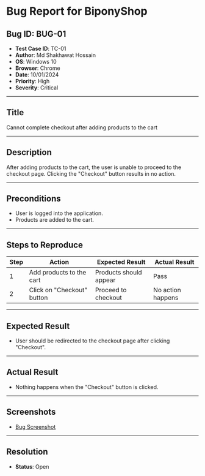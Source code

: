 # Bug Report for BiponyShop

## Bug ID: BUG-01
- **Test Case ID**: TC-01
- **Author**: Md Shakhawat Hossain
- **OS**: Windows 10
- **Browser**: Chrome
- **Date**: 10/01/2024
- **Priority**: High
- **Severity**: Critical
  
---

## Title
Cannot complete checkout after adding products to the cart

---

## Description
After adding products to the cart, the user is unable to proceed to the checkout page. Clicking the "Checkout" button results in no action.

---

## Preconditions
- User is logged into the application.
- Products are added to the cart.

---

## Steps to Reproduce
| Step | Action                        | Expected Result         | Actual Result           |
|------|-------------------------------|-------------------------|-------------------------|
| 1    | Add products to the cart       | Products should appear  | Pass                    |
| 2    | Click on "Checkout" button    | Proceed to checkout     | No action happens       |

---

## Expected Result
- User should be redirected to the checkout page after clicking "Checkout".

---

## Actual Result
- Nothing happens when the "Checkout" button is clicked.

---

## Screenshots
- [Bug Screenshot](https://link-to-screenshot)

---

## Resolution
- **Status**: Open

